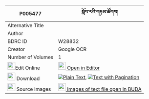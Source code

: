 |P005477|སློབ་རའི་གཏམ་ཚོགས། 
| --- | --- 
|Alternative Title |
|Author | 
|BDRC ID | W28832
|Creator | Google OCR
|Number of Volumes| 1
|<img width="25" src="https://img.icons8.com/color/25/000000/edit-property.png">Edit Online| [<img width="25" src="https://avatars.githubusercontent.com/u/45091458?s=200&v=4"> Open in Editor](http://editor.openpecha.org/P005477)
|<img width="25" src="https://img.icons8.com/fluent/48/000000/download-2.png"/>  Download | [![](https://img.icons8.com/color/20/000000/txt.png)Plain Text](https://github.com/Openpecha/P005477/releases/download/v2/lob_ra_i_tamtsok_plain_P005477.zip), [![](https://img.icons8.com/color/20/000000/txt.png)Text with Pagination](https://github.com/Openpecha/P005477/releases/download/v2/lob_ra_i_tamtsok_pages_P005477.zip)
|<img width="25" src="https://img.icons8.com/plasticine/100/000000/pictures-folder.png"/>  Source Images | [<img width="25" src="https://library.bdrc.io/icons/BUDA-small.svg"> Images of text file open in BUDA](https://library.bdrc.io/show/bdr:W28832)
